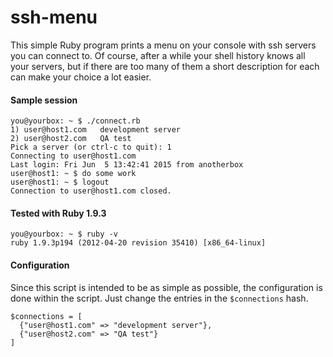 # ssh-menu

This simple Ruby program prints a menu on your console with ssh servers you can connect to.
Of course, after a while your shell history knows all your servers, but if there are too many of them a short 
description for each can make your choice a lot easier.

#### Sample session
```
you@yourbox: ~ $ ./connect.rb
1) user@host1.com   development server
2) user@host2.com   QA test
Pick a server (or ctrl-c to quit): 1
Connecting to user@host1.com
Last login: Fri Jun  5 13:42:41 2015 from anotherbox
user@host1: ~ $ do some work
user@host1: ~ $ logout
Connection to user@host1.com closed.
```

#### Tested with Ruby 1.9.3
```
you@yourbox: ~ $ ruby -v
ruby 1.9.3p194 (2012-04-20 revision 35410) [x86_64-linux]
```

#### Configuration

Since this script is intended to be as simple as possible, the configuration is done within the script. Just change the entries in the `$connections` hash.
```
$connections = [
  {"user@host1.com" => "development server"},
  {"user@host2.com" => "QA test"}
]
```
